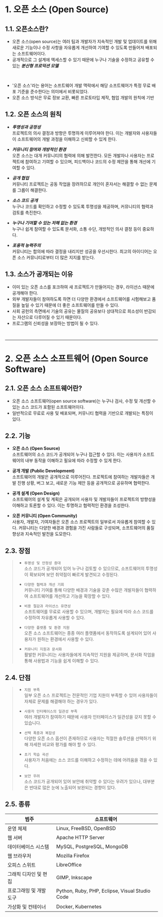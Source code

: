 # 1. 오픈 소스 (Open Source)
## 1.1. 오픈소스란?
- 오픈 소스(open source)는 여러 팀과 개발자가 지속적인 개발 및 업데이트를 위해 새로운 기능이나 수정 사항을 자유롭게 개선하여 기여할 수 있도록 만들어져 배포되는 소프트웨어이다.
- 공개적으로 그 설계에 액세스할 수 있기 때문에 누구나 기술을 수정하고 공유할 수 있는 **_분산형 프로덕션 모델_**

<br/>

- '오픈 소스'라는 용어는 소프트웨어 개발 맥락에서 해당 소프트웨어가 특정 무료 배포 기준을 준수한다는 의미에서 비롯되었다.
- 오픈 소스 방식은 무료 정보 교환, 빠른 프로토타입 제작, 협업 개발의 원칙에 기반

## 1.2. 오픈 소스의 원칙
- ***투명성과 공정성***   
프로젝트의 의사 결정과 방향은 투명하게 이루어져야 한다. 이는 개발자와 사용자들이 소프트웨어의 개발 과정을 이해하고 신뢰할 수 있게 한다.

- ***커뮤니티 참여와 개방적인 환경***   
오픈 소스는 대개 커뮤니티의 협력에 의해 발전한다. 모든 개발자나 사용자는 프로젝트에 참여하고 기여할 수 있으며, 피드백이나 코드의 수정 제안을 통해 개선에 기여할 수 있다.

- ***공개 협업***   
커뮤니티 프로젝트는 공동 작업을 장려하므로 개인이 혼자서는 해결할 수 없는 문제를 그룹이 해결한다.

- ***소스 코드 공개***   
누구나 코드를 확인하고 수정할 수 있도록 투명성을 제공하며, 커뮤니티의 협력과 검토를 촉진한다.

- ***누구나 기여할 수 있는 저해 없는 환경***   
누구나 쉽게 참여할 수 있도록 문서화, 소통 수단, 개방적인 의사 결정 등이 중요하다.

- ***포용적 능력주의***   
커뮤니티는 합의에 따라 결정을 내리지만 성공을 우선시한다. 최고의 아이디어는 오픈 소스 커뮤니티로부터 더 많은 지지를 받는다.

## 1.3. 소스가 공개되는 이유
- 이미 있는 오픈 소스를 포크하여 새 프로젝트가 만들어지는 경우, 라이선스 때문에 공개해야 한다.
- 외부 개발자들이 참여하도록 하면 더 다양한 환경에서 소프트웨어를 시험해보고 품질을 높일 수 있기 때문에 더 좋은 소프트웨어를 만들 수 있다.
- 사회 공헌의 측면에서 기술의 공유는 물질의 공유보다 상대적으로 희소성이 반감되는 자산으로 다루어질 수 있기 때문이다.
- 프로그램의 신뢰성을 보장하는 방법이 될 수 있다.

<br/>

***

# 2. 오픈 소스 소프트웨어 (Open Source Software)
## 2.1. 오픈 소스 소프트웨어란?
- 오픈 소스 소프트웨어(open source software)는 누구나 검사, 수정 및 개선할 수 있는 소스 코드가 포함된 소프트웨어이다.
- 일반적으로 무료로 사용 및 배포되며, 커뮤니티 협력을 기반으로 개발되는 특징이 있다.

## 2.2. 기능
- **오픈 소스 (Open Source)**   
소프트웨어의 소스 코드가 공개되어 누구나 접근할 수 있다. 이는 사용자가 소프트웨어의 내부 동작을 이해하고 필요에 따라 수정할 수 있게 한다.

- **공개 개발 (Public Development)**   
소프트웨어의 개발은 공개적으로 이루어진다. 프로젝트에 참여하는 개발자들은 개발 진행 상황, 버그 보고, 새로운 기능 제안 등을 공개적으로 공유하며 협력한다.

- **공개 설계 (Open Design)**   
소프트웨어의 설계 및 계획은 공개되어 사용자 및 개발자들이 프로젝트의 방향성을 이해하고 토론할 수 있다. 이는 투명하고 협력적인 환경을 조성한다.

- **오픈 커뮤니티 (Open Community)**   
사용자, 개발자, 기여자들은 오픈 소스 프로젝트의 일부로서 자유롭게 참여할 수 있다. 커뮤니티는 다양한 배경과 경험을 가진 사람들로 구성되며, 소프트웨어의 품질 향상과 지속적인 발전을 도모한다.

## 2.3. 장점

>- `투명성 및 안정성 증대`   
>소스 코드가 공개되어 있어 누구나 검토할 수 있으므로, 소프트웨어의 투명성이 확보되며 보안 취약점이 빠르게 발견되고 수정된다.
>
>- `다양한 협력과 개선 기회`   
>커뮤니티 기여를 통해 다양한 배경과 기술을 갖춘 수많은 개발자들이 협력하여 소프트웨어를 개선하고 기능을 확장할 수 있다.
>
>- `비용 절감과 라이선스 유연성`   
>소프트웨어를 무료로 사용할 수 있으며, 개발자는 필요에 따라 소스 코드를 수정하여 자유롭게 사용할 수 있다.
>
>- `다양한 플랫폼 및 환경 지원`   
>오픈 소스 소프트웨어는 종종 여러 플랫폼에서 동작하도록 설계되어 있어 사용자가 원하는 환경에서 사용할 수 있다.
>
>- `커뮤니티 지원과 문서화`   
>활발한 커뮤니티는 사용자들에게 지속적인 지원을 제공하며, 문서화 작업을 통해 사용법과 기능을 쉽게 이해할 수 있다.

## 2.4. 단점

>- `지원 부족`   
>일부 오픈 소스 프로젝트는 전문적인 기업 지원이 부족할 수 있어 사용자들이 자체로 문제를 해결해야 하는 경우가 있다.
>
>- `사용자 인터페이스의 일관성 부족`   
>여러 개발자가 참여하기 때문에 사용자 인터페이스가 일관성을 갖지 못할 수 있습니다.
>
>- `선택 폭증과 복잡성`   
>다양한 오픈 소스 옵션이 존재하므로 사용자는 적절한 솔루션을 선택하기 위해 자세한 비교와 평가를 해야 할 수 있다.
>
>- `초기 학습 곡선`   
>사용자가 처음에는 소스 코드를 이해하고 수정하는 데에 어려움을 겪을 수 있다.
>
>- `보안 우려`   
>소스 코드가 공개되어 있어 보안에 취약할 수 있다는 우려가 있으나, 대부분은 반대로 많은 눈에 노출되어 보완되는 경향이 있다.

## 2.5. 종류

| 범주              | 소프트웨어                                      |
|-------------------|-------------------------------------------------|
| 운영 체제         | Linux, FreeBSD, OpenBSD                         |
| 웹 서버           | Apache HTTP Server                              |
| 데이터베이스 시스템 | MySQL, PostgreSQL, MongoDB                      |
| 웹 브라우저       | Mozilla Firefox                                  |
| 오피스 스위트      | LibreOffice                                     |
| 그래픽 디자인 및 편집 | GIMP, Inkscape                                |
| 프로그래밍 및 개발 도구 | Python, Ruby, PHP, Eclipse, Visual Studio Code |
| 가상화 및 컨테이너 | Docker, Kubernetes                              |

